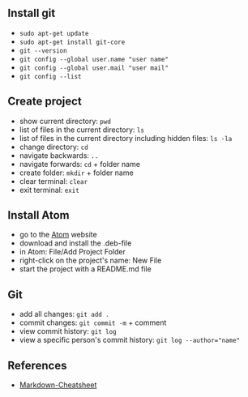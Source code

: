 ## Install git
- `sudo apt-get update`
- `sudo apt-get install git-core`
- `git --version`
- `git config --global user.name "user name"`
- `git config --global user.mail "user mail"`
- `git config --list`

## Create project
- show current directory: `pwd`
- list of files in the current directory: `ls`
- list of files in the current directory including hidden files: `ls -la`
- change directory: `cd`
- navigate backwards: `..`
- navigate forwards: `cd` + folder name
- create folder: `mkdir` + folder name
- clear terminal: `clear`
- exit terminal: `exit`

## Install Atom
- go to the [Atom] website
- download and install the .deb-file
- in Atom: File/Add Project Folder
- right-click on the project's name: New File
- start the project with a README.md file

## Git
- add all changes: `git add .`
- commit changes: `git commit -m` + comment
- view commit history: `git log`
- view a specific person's commit history: `git log --author="name"`

## References
- [Markdown-Cheatsheet]

[Markdown-Cheatsheet]: https://github.com/adam-p/markdown-here/wiki/Markdown-Cheatsheet
[Atom]: https://atom.io/
